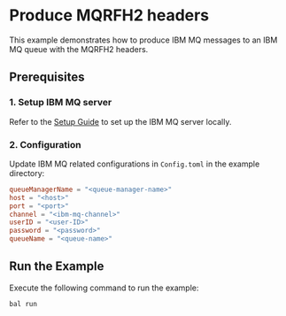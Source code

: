 # Produce MQRFH2 headers

This example demonstrates how to produce IBM MQ messages to an IBM MQ queue with the MQRFH2 headers.

## Prerequisites

### 1. Setup IBM MQ server

Refer to the [Setup Guide](https://dev-central.ballerina.io/ballerinax/ibm.ibmmq/latest#setup-guide) to set up the IBM MQ server locally.

### 2. Configuration

Update IBM MQ related configurations in `Config.toml` in the example directory:

```toml
queueManagerName = "<queue-manager-name>"
host = "<host>"
port = "<port>"
channel = "<ibm-mq-channel>"
userID = "<user-ID>"
password = "<password>"
queueName = "<queue-name>"
```

## Run the Example

Execute the following command to run the example:

```bash
bal run
```
